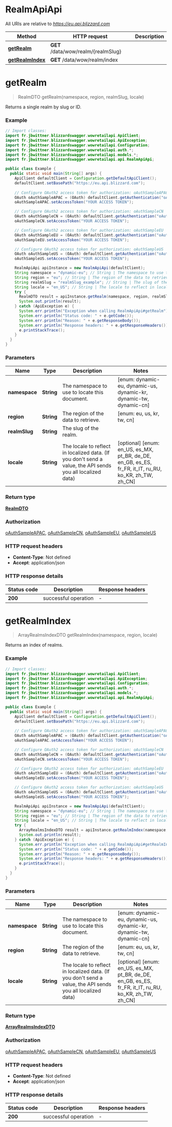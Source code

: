# RealmApiApi

All URIs are relative to *https://eu.api.blizzard.com*

Method | HTTP request | Description
------------- | ------------- | -------------
[**getRealm**](RealmApiApi.md#getRealm) | **GET** /data/wow/realm/{realmSlug} | 
[**getRealmIndex**](RealmApiApi.md#getRealmIndex) | **GET** /data/wow/realm/index | 


<a name="getRealm"></a>
# **getRealm**
> RealmDTO getRealm(namespace, region, realmSlug, locale)



Returns a single realm by slug or ID.

### Example
```java
// Import classes:
import fr.jbwittner.blizzardswagger.wowretailapi.ApiClient;
import fr.jbwittner.blizzardswagger.wowretailapi.ApiException;
import fr.jbwittner.blizzardswagger.wowretailapi.Configuration;
import fr.jbwittner.blizzardswagger.wowretailapi.auth.*;
import fr.jbwittner.blizzardswagger.wowretailapi.models.*;
import fr.jbwittner.blizzardswagger.wowretailapi.api.RealmApiApi;

public class Example {
  public static void main(String[] args) {
    ApiClient defaultClient = Configuration.getDefaultApiClient();
    defaultClient.setBasePath("https://eu.api.blizzard.com");
    
    // Configure OAuth2 access token for authorization: oAuthSampleAPAC
    OAuth oAuthSampleAPAC = (OAuth) defaultClient.getAuthentication("oAuthSampleAPAC");
    oAuthSampleAPAC.setAccessToken("YOUR ACCESS TOKEN");

    // Configure OAuth2 access token for authorization: oAuthSampleCN
    OAuth oAuthSampleCN = (OAuth) defaultClient.getAuthentication("oAuthSampleCN");
    oAuthSampleCN.setAccessToken("YOUR ACCESS TOKEN");

    // Configure OAuth2 access token for authorization: oAuthSampleEU
    OAuth oAuthSampleEU = (OAuth) defaultClient.getAuthentication("oAuthSampleEU");
    oAuthSampleEU.setAccessToken("YOUR ACCESS TOKEN");

    // Configure OAuth2 access token for authorization: oAuthSampleUS
    OAuth oAuthSampleUS = (OAuth) defaultClient.getAuthentication("oAuthSampleUS");
    oAuthSampleUS.setAccessToken("YOUR ACCESS TOKEN");

    RealmApiApi apiInstance = new RealmApiApi(defaultClient);
    String namespace = "dynamic-eu"; // String | The namespace to use to locate this document.
    String region = "eu"; // String | The region of the data to retrieve.
    String realmSlug = "realmSlug_example"; // String | The slug of the realm.
    String locale = "en_US"; // String | The locale to reflect in localized data. (If you don't send a value, the API sends you all localized data)
    try {
      RealmDTO result = apiInstance.getRealm(namespace, region, realmSlug, locale);
      System.out.println(result);
    } catch (ApiException e) {
      System.err.println("Exception when calling RealmApiApi#getRealm");
      System.err.println("Status code: " + e.getCode());
      System.err.println("Reason: " + e.getResponseBody());
      System.err.println("Response headers: " + e.getResponseHeaders());
      e.printStackTrace();
    }
  }
}
```

### Parameters

Name | Type | Description  | Notes
------------- | ------------- | ------------- | -------------
 **namespace** | **String**| The namespace to use to locate this document. | [enum: dynamic-eu, dynamic-us, dynamic-kr, dynamic-tw, dynamic-cn]
 **region** | **String**| The region of the data to retrieve. | [enum: eu, us, kr, tw, cn]
 **realmSlug** | **String**| The slug of the realm. |
 **locale** | **String**| The locale to reflect in localized data. (If you don&#39;t send a value, the API sends you all localized data) | [optional] [enum: en_US, es_MX, pt_BR, de_DE, en_GB, es_ES, fr_FR, it_IT, ru_RU, ko_KR, zh_TW, zh_CN]

### Return type

[**RealmDTO**](RealmDTO.md)

### Authorization

[oAuthSampleAPAC](../README.md#oAuthSampleAPAC), [oAuthSampleCN](../README.md#oAuthSampleCN), [oAuthSampleEU](../README.md#oAuthSampleEU), [oAuthSampleUS](../README.md#oAuthSampleUS)

### HTTP request headers

 - **Content-Type**: Not defined
 - **Accept**: application/json

### HTTP response details
| Status code | Description | Response headers |
|-------------|-------------|------------------|
**200** | successful operation |  -  |

<a name="getRealmIndex"></a>
# **getRealmIndex**
> ArrayRealmsIndexDTO getRealmIndex(namespace, region, locale)



Returns an index of realms.

### Example
```java
// Import classes:
import fr.jbwittner.blizzardswagger.wowretailapi.ApiClient;
import fr.jbwittner.blizzardswagger.wowretailapi.ApiException;
import fr.jbwittner.blizzardswagger.wowretailapi.Configuration;
import fr.jbwittner.blizzardswagger.wowretailapi.auth.*;
import fr.jbwittner.blizzardswagger.wowretailapi.models.*;
import fr.jbwittner.blizzardswagger.wowretailapi.api.RealmApiApi;

public class Example {
  public static void main(String[] args) {
    ApiClient defaultClient = Configuration.getDefaultApiClient();
    defaultClient.setBasePath("https://eu.api.blizzard.com");
    
    // Configure OAuth2 access token for authorization: oAuthSampleAPAC
    OAuth oAuthSampleAPAC = (OAuth) defaultClient.getAuthentication("oAuthSampleAPAC");
    oAuthSampleAPAC.setAccessToken("YOUR ACCESS TOKEN");

    // Configure OAuth2 access token for authorization: oAuthSampleCN
    OAuth oAuthSampleCN = (OAuth) defaultClient.getAuthentication("oAuthSampleCN");
    oAuthSampleCN.setAccessToken("YOUR ACCESS TOKEN");

    // Configure OAuth2 access token for authorization: oAuthSampleEU
    OAuth oAuthSampleEU = (OAuth) defaultClient.getAuthentication("oAuthSampleEU");
    oAuthSampleEU.setAccessToken("YOUR ACCESS TOKEN");

    // Configure OAuth2 access token for authorization: oAuthSampleUS
    OAuth oAuthSampleUS = (OAuth) defaultClient.getAuthentication("oAuthSampleUS");
    oAuthSampleUS.setAccessToken("YOUR ACCESS TOKEN");

    RealmApiApi apiInstance = new RealmApiApi(defaultClient);
    String namespace = "dynamic-eu"; // String | The namespace to use to locate this document.
    String region = "eu"; // String | The region of the data to retrieve.
    String locale = "en_US"; // String | The locale to reflect in localized data. (If you don't send a value, the API sends you all localized data)
    try {
      ArrayRealmsIndexDTO result = apiInstance.getRealmIndex(namespace, region, locale);
      System.out.println(result);
    } catch (ApiException e) {
      System.err.println("Exception when calling RealmApiApi#getRealmIndex");
      System.err.println("Status code: " + e.getCode());
      System.err.println("Reason: " + e.getResponseBody());
      System.err.println("Response headers: " + e.getResponseHeaders());
      e.printStackTrace();
    }
  }
}
```

### Parameters

Name | Type | Description  | Notes
------------- | ------------- | ------------- | -------------
 **namespace** | **String**| The namespace to use to locate this document. | [enum: dynamic-eu, dynamic-us, dynamic-kr, dynamic-tw, dynamic-cn]
 **region** | **String**| The region of the data to retrieve. | [enum: eu, us, kr, tw, cn]
 **locale** | **String**| The locale to reflect in localized data. (If you don&#39;t send a value, the API sends you all localized data) | [optional] [enum: en_US, es_MX, pt_BR, de_DE, en_GB, es_ES, fr_FR, it_IT, ru_RU, ko_KR, zh_TW, zh_CN]

### Return type

[**ArrayRealmsIndexDTO**](ArrayRealmsIndexDTO.md)

### Authorization

[oAuthSampleAPAC](../README.md#oAuthSampleAPAC), [oAuthSampleCN](../README.md#oAuthSampleCN), [oAuthSampleEU](../README.md#oAuthSampleEU), [oAuthSampleUS](../README.md#oAuthSampleUS)

### HTTP request headers

 - **Content-Type**: Not defined
 - **Accept**: application/json

### HTTP response details
| Status code | Description | Response headers |
|-------------|-------------|------------------|
**200** | successful operation |  -  |

